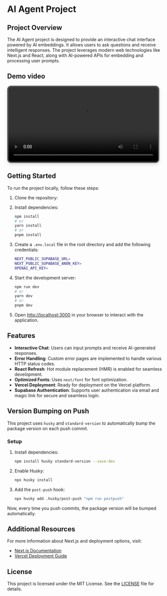 # AI Agent Project

## Project Overview

The AI Agent project is designed to provide an interactive chat interface powered by AI embeddings. It allows users to ask questions and receive intelligent responses. The project leverages modern web technologies like Next.js and React, along with AI-powered APIs for embedding and processing user prompts.

## Demo video

<video src="/demo_video.mkv" controls autoplay width="480" style="border: 4px solid #555; border-radius: 12px; box-shadow: 0 4px 12px rgba(0,0,0,0.15);"></video>

## Getting Started

To run the project locally, follow these steps:

1. Clone the repository:

2. Install dependencies:

   ```bash
   npm install
   # or
   yarn install
   # or
   pnpm install
   ```

3. Create a `.env.local` file in the root directory and add the following credentials:

   ```bash
   NEXT_PUBLIC_SUPABASE_URL=
   NEXT_PUBLIC_SUPABASE_ANON_KEY=
   OPENAI_API_KEY=
   ```

4. Start the development server:

   ```bash
   npm run dev
   # or
   yarn dev
   # or
   pnpm dev
   ```

5. Open [http://localhost:3000](http://localhost:3000) in your browser to interact with the application.

## Features

- **Interactive Chat**: Users can input prompts and receive AI-generated responses.
- **Error Handling**: Custom error pages are implemented to handle various HTTP status codes.
- **React Refresh**: Hot module replacement (HMR) is enabled for seamless development.
- **Optimized Fonts**: Uses `next/font` for font optimization.
- **Vercel Deployment**: Ready for deployment on the Vercel platform.
- **Supabase Authentication**: Supports user authentication via email and magic link for secure and seamless login.

## Version Bumping on Push

This project uses `husky` and `standard-version` to automatically bump the package version on each push commit.

### Setup

1. Install dependencies:

   ```bash
   npm install husky standard-version --save-dev
   ```

2. Enable Husky:

   ```bash
   npx husky install
   ```

3. Add the `post-push` hook:

   ```bash
   npx husky add .husky/post-push "npm run postpush"
   ```

Now, every time you push commits, the package version will be bumped automatically.

## Additional Resources

For more information about Next.js and deployment options, visit:

- [Next.js Documentation](https://nextjs.org/docs)
- [Vercel Deployment Guide](https://nextjs.org/docs/app/building-your-application/deploying)

## License

This project is licensed under the MIT License. See the [LICENSE](LICENSE) file for details.
